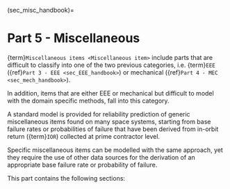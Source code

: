 <!--- Copyright (C) Matrisk GmbH 2022 -->

(sec_misc_handbook)=
# Part 5 - Miscellaneous

{term}`Miscellaneous items <Miscellaneous item>` include parts that are difficult to classify into one of the two previous categories, i.e. {term}`EEE` ({ref}`Part 3 - EEE <sec_EEE_handbook>`) or mechanical ({ref}`Part 4 - MEC <sec_mech_handbook>`). 

In addition, items that are either EEE or mechanical but difficult to model with the domain specific methods, fall into this category. 

A standard model is provided for reliability prediction of generic miscellaneous items found on many space systems, starting from base failure rates or probabilities of failure that have been derived from in-orbit return ({term}`IOR`) collected at prime contractor level. 

Specific miscellaneous items can be modelled with the same approach, yet they require the use of other data sources for the derivation of an appropriate base failure rate or probability of failure.


This part contains the following sections:
```{tableofcontents}
```
